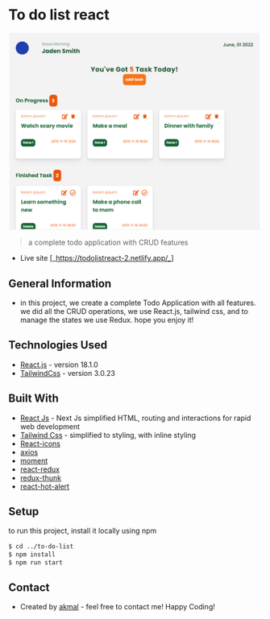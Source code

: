 # To do list react

![logo](./public/todolist-react.png)

> a complete todo application with CRUD features

- Live site [_https://todolistreact-2.netlify.app/_]

## General Information

- in this project, we create a complete Todo Application with all features. we did all the CRUD operations, we use React.js, tailwind css, and to manage the states we use Redux. hope you enjoy it!

## Technologies Used

- [React.js](https://reactjs.org/) - version 18.1.0
- [TailwindCss](https://tailwindcss.com/) - version 3.0.23

## Built With

- [React Js](https://reactjs.org/) - Next Js simplified HTML, routing and interactions for rapid web development
- [Tailwind Css](https://tailwindui.com/) - simplified to styling, with inline styling
- [React-icons](https://react-icons.github.io/react-icons/search)
- [axios](https://github.com/axios/axios/)
- [moment](https://momentjs.com/)
- [react-redux](https://react-redux.js.org/)
- [redux-thunk](https://github.com/reduxjs/redux-thunk)
- [react-hot-alert](https://sweetalert.js.org/guides/)

## Setup

to run this project, install it locally using npm

```
$ cd ../to-do-list
$ npm install
$ npm run start
```

## Contact

- Created by [akmal](https://github.com/akmalays) - feel free to contact me!
  Happy Coding!
